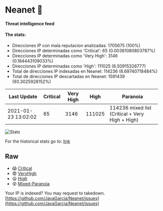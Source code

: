 # Neanet :hocho:
#### Threat intelligence feed
#### The stats:

- Direcciones IP con mala reputacion analizadas: 1705675 (100%)
- Direcciones IP determinadas como 'Critical':  65 (0.00381080803787%)
- Direcciones IP determinadas como 'Very High':  3146 (0.184443109033%)
- Direcciones IP determinadas como 'High':  111025 (6.50915326777)
- Total de direcciones IP indexadas en Neanet:  114236 (6.69740718484%)
- Total de direcciones IP descartadas en Neanet:  1591439 (93.3025928152%)

| Last Update | Critical | Very High | High | Paranoia |
| --- | --- | --- | --- | --- |
| 2021-01-23 13:02:02 | 65 | 3146 | 111025 | 114236 mixed list (Critical + Very High + High)|

![Stats](https://docs.google.com/spreadsheets/d/e/2PACX-1vSnaNMIXVabIpDJjufMlzH7poXnshF3mgd8Is1g9ytUEzVsP5my4Trn8f-xkoLLQ38xpL3HtmUexLo6/pubchart?oid=501124687&format=image)

For the historical stats go to: [link](/stats.csv)
## Raw
- :scream: [Critical](https://raw.githubusercontent.com/JavaGarcia/Neanet/master/blacklists/neanet_critical.txt)
- :fearful: [VeryHigh](https://raw.githubusercontent.com/JavaGarcia/Neanet/master/blacklists/neanet_veryHigh.txtt)
- :frowning: [High](https://raw.githubusercontent.com/JavaGarcia/Neanet/master/blacklists/neanet_high.txt)
- :dizzy_face: [Mixed-Paranoia](https://raw.githubusercontent.com/JavaGarcia/Neanet/master/blacklists/neanet_all.txt)


Your IP is indexed? You may request to takedown. [https://github.com/JavaGarcia/Neanet/issues](https://github.com/JavaGarcia/Neanet/issues)



























































































































































































































































































































































































































































































































































































































































































































































































































































































































































































































































































































































































































































































































































































































































































































































































































































































































































































































































































































































































































































































































































































































































































































































































































































































































































































































































































































































































































































































































































































































































































































































































































































































































































































































































































































































































































































































































































































































































